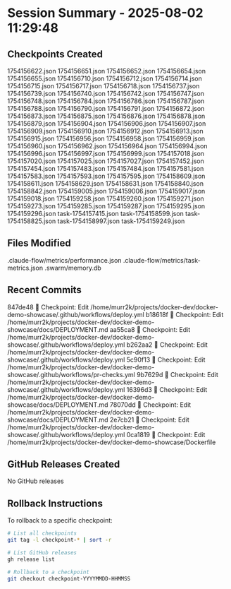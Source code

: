 # Session Summary - 2025-08-02 11:29:48

## Checkpoints Created
1754156622.json
1754156651.json
1754156652.json
1754156654.json
1754156655.json
1754156710.json
1754156712.json
1754156714.json
1754156715.json
1754156717.json
1754156718.json
1754156737.json
1754156739.json
1754156740.json
1754156742.json
1754156747.json
1754156748.json
1754156784.json
1754156786.json
1754156787.json
1754156788.json
1754156790.json
1754156791.json
1754156872.json
1754156873.json
1754156875.json
1754156876.json
1754156878.json
1754156879.json
1754156904.json
1754156906.json
1754156907.json
1754156909.json
1754156910.json
1754156912.json
1754156913.json
1754156915.json
1754156956.json
1754156958.json
1754156959.json
1754156960.json
1754156962.json
1754156964.json
1754156994.json
1754156996.json
1754156997.json
1754156999.json
1754157018.json
1754157020.json
1754157025.json
1754157027.json
1754157452.json
1754157454.json
1754157483.json
1754157484.json
1754157581.json
1754157583.json
1754157593.json
1754157595.json
1754158609.json
1754158611.json
1754158629.json
1754158631.json
1754158840.json
1754158842.json
1754159005.json
1754159006.json
1754159017.json
1754159018.json
1754159258.json
1754159260.json
1754159271.json
1754159273.json
1754159285.json
1754159287.json
1754159295.json
1754159296.json
task-1754157415.json
task-1754158599.json
task-1754158825.json
task-1754158997.json
task-1754159249.json

## Files Modified
.claude-flow/metrics/performance.json
.claude-flow/metrics/task-metrics.json
.swarm/memory.db

## Recent Commits
847de48 🔖 Checkpoint: Edit /home/murr2k/projects/docker-dev/docker-demo-showcase/.github/workflows/deploy.yml
b18618f 🔖 Checkpoint: Edit /home/murr2k/projects/docker-dev/docker-demo-showcase/docs/DEPLOYMENT.md
aa55ca8 🔖 Checkpoint: Edit /home/murr2k/projects/docker-dev/docker-demo-showcase/.github/workflows/deploy.yml
b262aa2 🔖 Checkpoint: Edit /home/murr2k/projects/docker-dev/docker-demo-showcase/.github/workflows/deploy.yml
5c90f13 🔖 Checkpoint: Edit /home/murr2k/projects/docker-dev/docker-demo-showcase/.github/workflows/pr-checks.yml
9b7629d 🔖 Checkpoint: Edit /home/murr2k/projects/docker-dev/docker-demo-showcase/.github/workflows/deploy.yml
16396d3 🔖 Checkpoint: Edit /home/murr2k/projects/docker-dev/docker-demo-showcase/docs/DEPLOYMENT.md
78070dd 🔖 Checkpoint: Edit /home/murr2k/projects/docker-dev/docker-demo-showcase/docs/DEPLOYMENT.md
2e7cb21 🔖 Checkpoint: Edit /home/murr2k/projects/docker-dev/docker-demo-showcase/.github/workflows/deploy.yml
0ca1819 🔖 Checkpoint: Edit /home/murr2k/projects/docker-dev/docker-demo-showcase/Dockerfile

## GitHub Releases Created
No GitHub releases

## Rollback Instructions
To rollback to a specific checkpoint:
```bash
# List all checkpoints
git tag -l checkpoint-* | sort -r

# List GitHub releases
gh release list

# Rollback to a checkpoint
git checkout checkpoint-YYYYMMDD-HHMMSS
```
